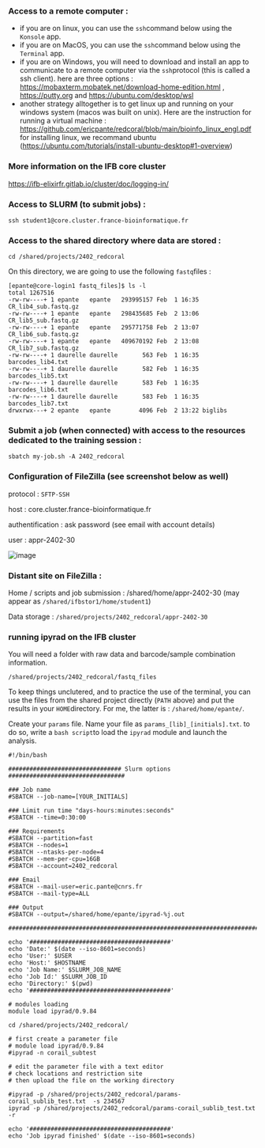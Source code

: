 ### Access to a remote computer :
 - if you are on linux, you can use the `ssh`command below using the `Konsole` app.
 - if you are on MacOS, you can use the `ssh`command below using the `Terminal` app.
 - if you are on Windows, you will need to download and install an app to communicate to a remote computer via the `ssh`protocol (this is called a ssh client). here are three options : https://mobaxterm.mobatek.net/download-home-edition.html , https://putty.org and https://ubuntu.com/desktop/wsl
 - another strategy alltogether is to get linux up and running on your windows system (macos was built on unix). Here are the instruction for running a virtual machine : https://github.com/ericpante/redcoral/blob/main/bioinfo_linux_engl.pdf for installing linux, we recommand ubuntu (https://ubuntu.com/tutorials/install-ubuntu-desktop#1-overview)

### More information on the IFB core cluster

https://ifb-elixirfr.gitlab.io/cluster/doc/logging-in/ 

### Access to SLURM (to submit jobs) :

```
ssh student1@core.cluster.france-bioinformatique.fr
```

### Access to the shared directory where data are stored :

```
cd /shared/projects/2402_redcoral
```
On this directory, we are going to use the following `fastq`files : 

```
[epante@core-login1 fastq_files]$ ls -l 
total 1267516
-rw-rw----+ 1 epante   epante   293995157 Feb  1 16:35 CR_lib4_sub.fastq.gz
-rw-rw----+ 1 epante   epante   298435685 Feb  2 13:06 CR_lib5_sub.fastq.gz
-rw-rw----+ 1 epante   epante   295771758 Feb  2 13:07 CR_lib6_sub.fastq.gz
-rw-rw----+ 1 epante   epante   409670192 Feb  2 13:08 CR_lib7_sub.fastq.gz
-rw-rw----+ 1 daurelle daurelle       563 Feb  1 16:35 barcodes_lib4.txt
-rw-rw----+ 1 daurelle daurelle       582 Feb  1 16:35 barcodes_lib5.txt
-rw-rw----+ 1 daurelle daurelle       583 Feb  1 16:35 barcodes_lib6.txt
-rw-rw----+ 1 daurelle daurelle       583 Feb  1 16:35 barcodes_lib7.txt
drwxrwx---+ 2 epante   epante        4096 Feb  2 13:22 biglibs
```

### Submit a job (when connected) with access to the resources dedicated to the training session :

```
sbatch my-job.sh -A 2402_redcoral
```
### Configuration of FileZilla (see screenshot below as well)

protocol : `SFTP-SSH`

host : core.cluster.france-bioinformatique.fr

authentification : ask password (see email with account details)

user : appr-2402-30

![image](https://github.com/ericpante/redcoral/assets/7203505/676f608e-3574-41ef-8d05-2aa9660843df)


### Distant site on FileZilla :

Home / scripts and job submission : /shared/home/appr-2402-30
(may appear as `/shared/ifbstor1/home/student1`)

Data storage : `/shared/projects/2402_redcoral/appr-2402-30`

### running ipyrad on the IFB cluster

You will need a folder with raw data and barcode/sample combination information. 
```
/shared/projects/2402_redcoral/fastq_files
```
To keep things unclutered, and to practice the use of the terminal, you can use the files from the shared project directly (`PATH` above) and put the results in your `HOME`directory. For me, the latter is : `/shared/home/epante/`. 

Create your `params` file. Name your file as `params_[lib]_[initials].txt`. 
to do so, write a `bash script`to load the `ipyrad` module and launch the analysis. 

```
#!/bin/bash

################################ Slurm options #################################

### Job name
#SBATCH --job-name=[YOUR_INITIALS]

### Limit run time "days-hours:minutes:seconds"
#SBATCH --time=0:30:00

### Requirements
#SBATCH --partition=fast
#SBATCH --nodes=1
#SBATCH --ntasks-per-node=4
#SBATCH --mem-per-cpu=16GB
#SBATCH --account=2402_redcoral

### Email
#SBATCH --mail-user=eric.pante@cnrs.fr
#SBATCH --mail-type=ALL

### Output
#SBATCH --output=/shared/home/epante/ipyrad-%j.out

################################################################################

echo '########################################'
echo 'Date:' $(date --iso-8601=seconds)
echo 'User:' $USER
echo 'Host:' $HOSTNAME
echo 'Job Name:' $SLURM_JOB_NAME
echo 'Job Id:' $SLURM_JOB_ID
echo 'Directory:' $(pwd)
echo '########################################'

# modules loading
module load ipyrad/0.9.84

cd /shared/projects/2402_redcoral/

# first create a parameter file
# module load ipyrad/0.9.84
#ipyrad -n corail_subtest

# edit the parameter file with a text editor
# check locations and restriction site
# then upload the file on the working directory

#ipyrad -p /shared/projects/2402_redcoral/params-corail_sublib_test.txt  -s 234567
ipyrad -p /shared/projects/2402_redcoral/params-corail_sublib_test.txt  -r                               

echo '########################################'
echo 'Job ipyrad finished' $(date --iso-8601=seconds)
```


